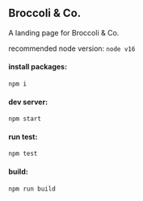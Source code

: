 ## Broccoli & Co.
A landing page for Broccoli & Co.

recommended node version: `node v16`

#### install packages:
`npm i`
#### dev server:
`npm start`

#### run test:
`npm test`

#### build:
`npm run build`
